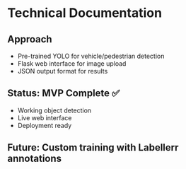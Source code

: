 # Technical Documentation

## Approach
- Pre-trained YOLO for vehicle/pedestrian detection
- Flask web interface for image upload
- JSON output format for results

## Status: MVP Complete ✅
- Working object detection
- Live web interface
- Deployment ready

## Future: Custom training with Labellerr annotations
